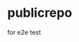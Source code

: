 # publicrepo
for e2e test































































































































































































































































































































































































































































































































































































































































































































































































































































































































































































































































































































































































































































































































































































































































































































































































































































































































































































































































































































































































































































































































































































































































































































































































































































































































































































































































































































































































































































































































































































































































































































